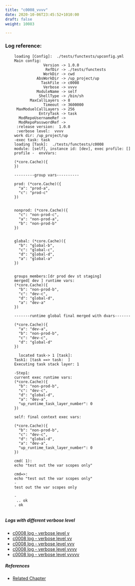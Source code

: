 ```yaml
---
title: "c0008_vvvv"
date: 2020-10-06T23:45:52+1010:00
draft: false
weight: 10083

---
```


### Log reference: <no value>

```
    loading [Config]:  ./tests/functests/upconfig.yml
    Main config:
                 Version -> 1.0.0
                  RefDir -> ./tests/functests
                 WorkDir -> cwd
              AbsWorkDir -> /up_project/up
                TaskFile -> c0008
                 Verbose -> vvvv
              ModuleName -> self
               ShellType -> /bin/sh
           MaxCallLayers -> 8
                 Timeout -> 3600000
     MaxModuelCallLayers -> 256
               EntryTask -> task
      ModRepoUsernameRef -> 
      ModRepoPasswordRef -> 
     :release version:  1.0.0
     :verbose level:  vvvv
    work dir: /up_project/up
    -exec task: task
    loading [Task]:  ./tests/functests/c0008
    module: [self], instance id: [dev], exec profile: []
    profile -  envVars:
    
    (*core.Cache)({
    })
    
    ---------group vars----------
    
    prod: (*core.Cache)({
      "a": "prod-a",
      "c": "prod-c"
    })
    
    
    nonprod: (*core.Cache)({
      "c": "non-prod-c",
      "a": "non-prod-a",
      "b": "non-prod-b"
    })
    
    
    global: (*core.Cache)({
      "b": "global-b",
      "c": "global-c",
      "d": "global-d",
      "a": "global-a"
    })
    
    
    groups members:[dr prod dev st staging]
    merged[ dev ] runtime vars:
    (*core.Cache)({
      "b": "non-prod-b",
      "c": "dev-c",
      "d": "global-d",
      "a": "dev-a"
    })
    
    -------runtime global final merged with dvars-------
    
    (*core.Cache)({
      "a": "dev-a",
      "b": "non-prod-b",
      "c": "dev-c",
      "d": "global-d"
    })
    
      located task-> 1 [task]: 
    Task1: [task ==> task:  ]
    Executing task stack layer: 1
    
    -Step1:
    current exec runtime vars:
    (*core.Cache)({
      "b": "non-prod-b",
      "c": "dev-c",
      "d": "global-d",
      "a": "dev-a",
      "up_runtime_task_layer_number": 0
    })
    
    self: final context exec vars:
    
    (*core.Cache)({
      "b": "non-prod-b",
      "c": "dev-c",
      "d": "global-d",
      "a": "dev-a",
      "up_runtime_task_layer_number": 0
    })
    
    cmd( 1):
    echo "test out the var scopes only"
    
    cmd=>:
    echo "test out the var scopes only"
    -
    test out the var scopes only
    
    -
     .. ok
    . ok
    
```

##### Logs with different verbose level
* [c0008 log - verbose level v](../../logs/c0008_v)
* [c0008 log - verbose level vv](../../logs/c0008_vv)
* [c0008 log - verbose level vvv](../../logs/c0008_vvv)
* [c0008 log - verbose level vvvv](../../logs/c0008_vvvv)
* [c0008 log - verbose level vvvvv](../../logs/c0008_vvvvv)

##### References
* [Related Chapter](../../scope/c0008)
